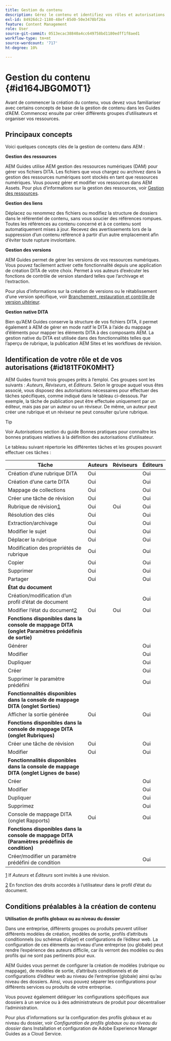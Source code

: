 ```yaml
---
title: Gestion du contenu
description: Gérez le contenu et identifiez vos rôles et autorisations dans AEM Guides. Découvrez les concepts clés de la gestion de contenu et de l’utilisation des profils globaux ou au niveau des dossiers.
exl-id: 84926dc2-1180-48ef-85d0-50e3478bf26a
feature: Content Management
role: User
source-git-commit: 0513ecac38840a4cc649758bd1180edff1f8aed1
workflow-type: tm+mt
source-wordcount: '717'
ht-degree: 10%

---
```


# Gestion du contenu {#id164JBG0M0T1}

Avant de commencer la création du contenu, vous devez vous familiariser avec certains concepts de base de la gestion de contenu dans les Guides d’AEM. Commencez ensuite par créer différents groupes d’utilisateurs et organiser vos ressources.

## Principaux concepts

Voici quelques concepts clés de la gestion de contenu dans AEM :

**Gestion des ressources**

AEM Guides utilise AEM gestion des ressources numériques \(DAM\) pour gérer vos fichiers DITA. Les fichiers que vous chargez ou archivez dans la gestion des ressources numériques sont stockés en tant que ressources numériques. Vous pouvez gérer et modifier vos ressources dans AEM Assets. Pour plus d’informations sur la gestion des ressources, voir [Gestion des ressources](https://experienceleague.adobe.com/docs/experience-manager-cloud-service/content/assets/manage/manage-digital-assets.html?lang=fr).

**Gestion des liens**

Déplacez ou renommez des fichiers ou modifiez la structure de dossiers dans le référentiel de contenu, sans vous soucier des références rompues. Toutes les références au contenu concerné et à ce contenu sont automatiquement mises à jour. Recevez des avertissements lors de la suppression d’un contenu référencé à partir d’un autre emplacement afin d’éviter toute rupture involontaire.

**Gestion des versions**

AEM Guides permet de gérer les versions de vos ressources numériques. Vous pouvez facilement activer cette fonctionnalité depuis une application de création DITA de votre choix. Permet à vos auteurs d’exécuter les fonctions de contrôle de version standard telles que l’archivage et l’extraction.

Pour plus d’informations sur la création de versions ou le rétablissement d’une version spécifique, voir [Branchement, restauration et contrôle de version ultérieur](web-editor-preview-topics.md#id193PG0Y051X).

**Gestion native DITA**

Bien qu’AEM Guides conserve la structure de vos fichiers DITA, il permet également à AEM de gérer en mode natif le DITA à l’aide du mappage d’éléments pour mapper les éléments DITA à des composants AEM. La gestion native du DITA est utilisée dans des fonctionnalités telles que l’aperçu de rubrique, la publication AEM Sites et les workflows de révision.

## Identification de votre rôle et de vos autorisations {#id181TF0K0MHT}

AEM Guides fournit trois groupes prêts à l’emploi. Ces groupes sont les suivants : *Auteurs*, *Réviseurs*, et *Éditeurs*. Selon le groupe auquel vous êtes associé, vous disposez des autorisations nécessaires pour effectuer des tâches spécifiques, comme indiqué dans le tableau ci-dessous. Par exemple, la tâche de publication peut être effectuée uniquement par un éditeur, mais pas par un auteur ou un réviseur. De même, un auteur peut créer une rubrique et un réviseur ne peut consulter qu’une rubrique.

>[!TIP]
>
> Voir *Autorisations* section du guide Bonnes pratiques pour connaître les bonnes pratiques relatives à la définition des autorisations d’utilisateur.

Le tableau suivant répertorie les différentes tâches et les groupes pouvant effectuer ces tâches :

| Tâche | Auteurs | Réviseurs | Éditeurs |
|----|-------|---------|----------|
| Création d’une rubrique DITA | Oui |   | Oui |
| Création d’une carte DITA | Oui |   | Oui |
| Mappage de collections | Oui |   | Oui |
| Créer une tâche de révision | Oui |   | Oui |
| Rubrique de révision[1](#fntarg_1) | Oui | Oui | Oui |
| Résolution des clés | Oui |   | Oui |
| Extraction/archivage | Oui |   | Oui |
| Modifier le sujet | Oui |   | Oui |
| Déplacer la rubrique | Oui |   | Oui |
| Modification des propriétés de rubrique | Oui |   | Oui |
| Copier | Oui |   | Oui |
| Supprimer | Oui |   | Oui |
| Partager | Oui |   | Oui |
| **État du document** |
| Création/modification d’un profil d’état de document |   |   | Oui |
| Modifier l’état du document[2](#fntarg_2) | Oui | Oui | Oui |
| **Fonctions disponibles dans la console de mappage DITA \(onglet Paramètres prédéfinis de sortie\)** |
| Générer |   |   | Oui |
| Modifier |   |   | Oui |
| Dupliquer |   |   | Oui |
| Créer |   |   | Oui |
| Supprimer le paramètre prédéfini |   |   | Oui |
| **Fonctionnalités disponibles dans la console de mappage DITA \(onglet Sorties\)** |
| Afficher la sortie générée | Oui |   | Oui |
| **Fonctions disponibles dans la console de mappage DITA \(onglet Rubriques\)** |
| Créer une tâche de révision | Oui |   | Oui |
| Modifier | Oui |   | Oui |
| **Fonctionnalités disponibles dans la console de mappage DITA \(onglet Lignes de base\)** |
| Créer |   |   | Oui |
| Modifier |   |   | Oui |
| Dupliquer |   |   | Oui |
| Supprimez |   |   | Oui |
| Console de mappage DITA \(onglet Rapports\) | Oui |   | Oui |
| **Fonctions disponibles dans la console de mappage DITA \(Paramètres prédéfinis de condition\)** |
| Créer/modifier un paramètre prédéfini de condition |   |   | Oui |

[1](#fnsrc_1) If *Auteurs* et *Éditeurs* sont invités à une révision.

[2](#fnsrc_2) En fonction des droits accordés à l’utilisateur dans le profil d’état du document.

## Conditions préalables à la création de contenu

**Utilisation de profils globaux ou au niveau du dossier**

Dans une entreprise, différents groupes ou produits peuvent utiliser différents modèles de création, modèles de sortie, profils d’attributs conditionnels \(ou schémas d’objet\) et configurations de l’éditeur web. La configuration de ces éléments au niveau d’une entreprise \(ou globale\) peut rendre l’expérience des auteurs difficile, car ils verront des modèles ou des profils qui ne sont pas pertinents pour eux.

AEM Guides vous permet de configurer la création de modèles \(rubrique ou mappage\), de modèles de sortie, d’attributs conditionnels et de configurations d’éditeur web au niveau de l’entreprise \(globale\) ainsi qu’au niveau des dossiers. Ainsi, vous pouvez séparer les configurations pour différents services ou produits de votre entreprise.

Vous pouvez également déléguer les configurations spécifiques aux dossiers à un service ou à des administrateurs de produit pour décentraliser l’administration.

Pour plus d’informations sur la configuration des profils globaux et au niveau du dossier, voir *Configuration de profils globaux ou au niveau du dossier* dans Installation et configuration de Adobe Experience Manager Guides as a Cloud Service.
